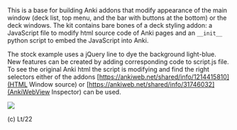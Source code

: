 This is a base for building Anki addons that modify appearance of the main window (deck list, top menu, and the bar with buttons at the bottom) or the deck windows.
The kit contains bare bones of a deck styling addon: a JavaScript file to modify html source code of Anki pages and an `__init__` python script to embed the JavaScript into Anki.

The stock example uses a jQuery line to dye the background light-blue. New features can be created by adding corresponding code to script.js file. To see the original Anki html the script is modifying and find the right selectors either of the addons [https://ankiweb.net/shared/info/1214415810](HTML Window source) or [https://ankiweb.net/shared/info/31746032](AnkiWebView Inspector) can be used.

<img src="https://github.com/Eltaurus-Lt/Lt-Anki-Addons/blob/main/pages/Anki-Deck-Styling-Addon-Template/dyemainwindowlightblue.png">

(c) Lt/22
